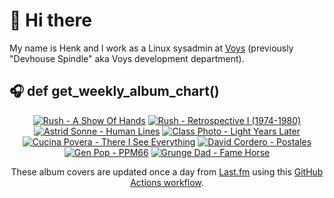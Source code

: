 # 👋 Hi there

My name is Henk and I work as a Linux sysadmin at <a href="https://www.voys.co/about/">Voys</a> (previously "Devhouse Spindle" aka Voys development department).

## 🎧 def get_weekly_album_chart()
<!-- lastfm -->
<p align="center"><a href="https://www.last.fm/music/Rush/A+Show+Of+Hands"><img src="https://lastfm.freetls.fastly.net/i/u/64s/2a00844b2d664ed6ce5d13a2ce12d4d3.jpg" title="Rush - A Show Of Hands"></a> <a href="https://www.last.fm/music/Rush/Retrospective+I+(1974-1980)"><img src="https://lastfm.freetls.fastly.net/i/u/64s/826482482eda4db58b3a6ecc1813fa60.jpg" title="Rush - Retrospective I (1974-1980)"></a> <a href="https://www.last.fm/music/Astrid+Sonne/Human+Lines"><img src="https://lastfm.freetls.fastly.net/i/u/64s/9774274f56296958fecce2aa4aac00c4.png" title="Astrid Sonne - Human Lines"></a> <a href="https://www.last.fm/music/Class+Photo/Light+Years+Later"><img src="https://lastfm.freetls.fastly.net/i/u/64s/0e68d4702190b6c65c67aaba75c5726c.jpg" title="Class Photo - Light Years Later"></a> <a href="https://www.last.fm/music/Cucina+Povera/There+I+See+Everything"><img src="https://lastfm.freetls.fastly.net/i/u/64s/d7841e7db0154388711ac880b94dcc62.jpg" title="Cucina Povera - There I See Everything"></a> <a href="https://www.last.fm/music/David+Cordero/Postales"><img src="https://lastfm.freetls.fastly.net/i/u/64s/701fe488aa304b26a861a2684134b145.jpg" title="David Cordero - Postales"></a> <a href="https://www.last.fm/music/Gen+Pop/PPM66"><img src="https://lastfm.freetls.fastly.net/i/u/64s/801548c048385f2014cd066d78e69049.jpg" title="Gen Pop - PPM66"></a> <a href="https://www.last.fm/music/Grunge+Dad/Fame+Horse"><img src="https://lastfm.freetls.fastly.net/i/u/64s/f5be0d582c7956776ddd7db4382563b9.png" title="Grunge Dad - Fame Horse"></a> </p>

<p align="center">These album covers are updated once a day from <a href="https://www.last.fm/user/hbokh">Last.fm</a> using this <a href="https://github.com/marketplace/actions/lastfm-to-markdown">GitHub Actions workflow</a>.</p>
